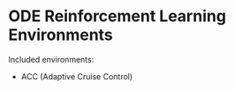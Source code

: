 # ODE Reinforcement Learning Environments

Included environments:
 - ACC (Adaptive Cruise Control)

